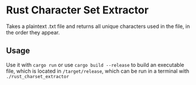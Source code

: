 # Rust Character Set Extractor

Takes a plaintext .txt file and returns all unique characters used in the file, in the order they appear.

## Usage
Use it with `cargo run` or use `cargo build --release` to build an executable file, which is located in `/target/release`, which can be run in a terminal with `./rust_charset_extractor`
